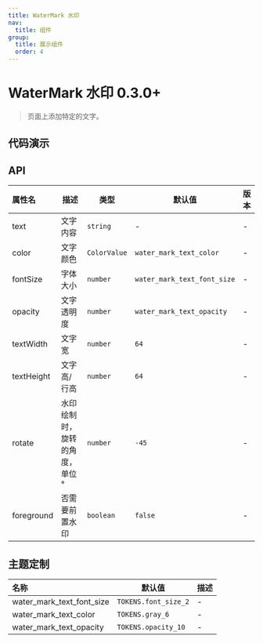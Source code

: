 ```yaml
---
title: WaterMark 水印
nav:
  title: 组件
group:
  title: 展示组件
  order: 4
---
```


# WaterMark 水印 <Badge>0.3.0+</Badge>

> 页面上添加特定的文字。

## 代码演示

<code src="./__fixtures__/base.tsx"></code>

<code src="./__fixtures__/foreground.tsx"></code>

## API

| 属性名     | 描述                           | 类型         | 默认值                      | 版本 |
| :--------- | ------------------------------ | ------------ | --------------------------- | ---- |
| text       | 文字内容                       | `string`     | -                           | -    |
| color      | 文字颜色                       | `ColorValue` | `water_mark_text_color`     | -    |
| fontSize   | 字体大小                       | `number`     | `water_mark_text_font_size` | -    |
| opacity    | 文字透明度                     | `number`     | `water_mark_text_opacity`   | -    |
| textWidth  | 文字宽                         | `number`     | `64`                        | -    |
| textHeight | 文字高/行高                    | `number`     | `64`                        | -    |
| rotate     | 水印绘制时，旋转的角度，单位 ° | `number`     | `-45`                       | -    |
| foreground | 否需要前置水印                 | `boolean`    | `false`                     | -    |

## 主题定制

| 名称                      | 默认值               | 描述 |
| :------------------------ | -------------------- | ---- |
| water_mark_text_font_size | `TOKENS.font_size_2` | -    |
| water_mark_text_color     | `TOKENS.gray_6`      | -    |
| water_mark_text_opacity   | `TOKENS.opacity_10`  | -    |
